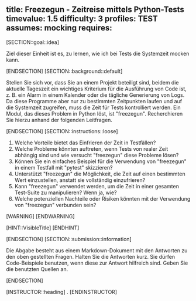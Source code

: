 title: Freezegun - Zeitreise mittels Python-Tests
timevalue: 1.5
difficulty: 3
profiles: TEST
assumes: mocking
requires:
---
[SECTION::goal::idea]

Ziel dieser Einheit ist es, zu lernen, wie ich bei Tests die Systemzeit mocken kann.

[ENDSECTION]
[SECTION::background::default]

Stellen Sie sich vor, dass Sie an einem Projekt beteiligt sind, beidem die aktuelle Tageszeit ein
wichtiges Kriterium für die Ausführung von Code ist, z. B. ein Alarm in einem Kalender oder die
tägliche Generierung von Logs.
Da diese Programme aber nur zu bestimmten Zeitpunkten laufen und auf die Systemzeit zugreifen, muss
die Zeit für Tests kontrolliert werden.
Ein Modul, das dieses Problem in Python löst, ist "freezegun".
Recherchieren Sie hierzu anhand der folgenden Leitfragen.

[ENDSECTION]
[SECTION::instructions::loose]

1. Welche Vorteile bietet das Einfrieren der Zeit in Testfällen?
2. Welche Probleme könnten auftreten, wenn Tests von realer Zeit abhängig sind und wie versucht
   "freezegun" diese Probleme lösen?
3. Können Sie ein einfaches Beispiel für die Verwendung von "freezegun" in einem Testfall mit
   "pytest" skizzieren?
4. Unterstützt "freezegun" die Möglichkeit, die Zeit auf einen bestimmten Wert einzustellen, anstatt
   sie vollständig einzufrieren?
5. Kann "freezegun" verwendet werden, um die Zeit in einer gesamten Test-Suite zu manipulieren? Wenn
   ja, wie?
6. Welche potenziellen Nachteile oder Risiken könnten mit der Verwendung von "freezegun" verbunden
   sein?

[WARNING]
[ENDWARNING]

[HINT::VisibleTitle]
[ENDHINT]

[ENDSECTION]
[SECTION::submission::information]

Die Abgabe besteht aus einem Markdown-Dokument mit den Antworten zu den oben gestellten Fragen.
Halten Sie die Antworten kurz.
Sie dürfen Code-Beispiele benutzen, wenn diese zur Antwort hilfreich sind.
Geben Sie die benutzten Quellen an.

[ENDSECTION]

[INSTRUCTOR::heading]
.
[ENDINSTRUCTOR]

